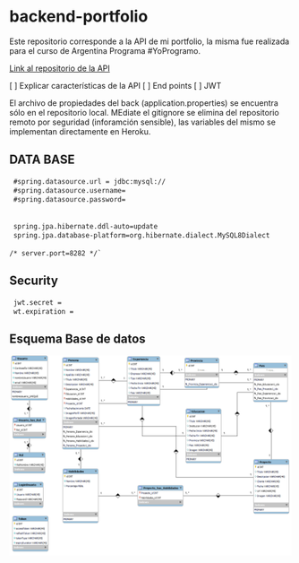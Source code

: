 # backend-portfolio
Este repositorio corresponde a la API de mi portfolio, la misma fue realizada para el curso de Argentina Programa #YoProgramo.

[Link al repositorio de la API](https://github.com/pauladruetta/frontendPortfolio)

[ ] Explicar características de la API
[ ] End points
[ ] JWT

El archivo de propiedades del back (application.properties) se encuentra sólo en el repositorio local. MEdiate el gitignore se elimina del repositorio remoto por seguridad (inforamción sensible), las variables del mismo se implementan directamente en Heroku.

## DATA BASE
~~~
 #spring.datasource.url = jdbc:mysql://
 #spring.datasource.username=
 #spring.datasource.password=


 spring.jpa.hibernate.ddl-auto=update
 spring.jpa.database-platform=org.hibernate.dialect.MySQL8Dialect

/* server.port=8282 */`
~~~

## Security
~~~
 jwt.secret = 
 wt.expiration = 
~~~

## Esquema Base de datos

![Esquema Base de datos](https://github.com/pauladruetta/backend-portfolio/blob/main/ModelBD.png)
